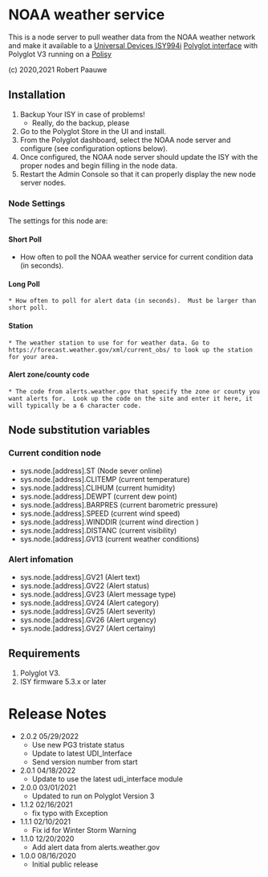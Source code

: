 
# NOAA weather service

This is a node server to pull weather data from the NOAA weather network and make it
available to a [Universal Devices ISY994i](https://www.universal-devices.com/residential/ISY)
[Polyglot interface](http://www.universal-devices.com/developers/polyglot/docs/) with
Polyglot V3 running on a [Polisy](https://www.universal-devices.com/product/polisy/)

(c) 2020,2021 Robert Paauwe

## Installation

1. Backup Your ISY in case of problems!
   * Really, do the backup, please
2. Go to the Polyglot Store in the UI and install.
3. From the Polyglot dashboard, select the NOAA node server and configure (see configuration options below).
4. Once configured, the NOAA node server should update the ISY with the proper nodes and begin filling in the node data.
5. Restart the Admin Console so that it can properly display the new node server nodes.

### Node Settings
The settings for this node are:

#### Short Poll
   * How often to poll the NOAA weather service for current condition data (in seconds). 
#### Long Poll
	* How often to poll for alert data (in seconds).  Must be larger than short poll.
#### Station
	* The weather station to use for for weather data. Go to https://forecast.weather.gov/xml/current_obs/ to look up the station for your area.
#### Alert zone/county code
	* The code from alerts.weather.gov that specify the zone or county you want alerts for.  Look up the code on the site and enter it here, it will typically be a 6 character code.

## Node substitution variables
### Current condition node
 * sys.node.[address].ST      (Node sever online)
 * sys.node.[address].CLITEMP (current temperature)
 * sys.node.[address].CLIHUM  (current humidity)
 * sys.node.[address].DEWPT   (current dew point)
 * sys.node.[address].BARPRES (current barometric pressure)
 * sys.node.[address].SPEED   (current wind speed)
 * sys.node.[address].WINDDIR (current wind direction )
 * sys.node.[address].DISTANC (current visibility)
 * sys.node.[address].GV13    (current weather conditions)

 ### Alert infomation
 * sys.node.[address].GV21    (Alert text)
 * sys.node.[address].GV22    (Alert status)
 * sys.node.[address].GV23    (Alert message type)
 * sys.node.[address].GV24    (Alert category)
 * sys.node.[address].GV25    (Alert severity)
 * sys.node.[address].GV26    (Alert urgency)
 * sys.node.[address].GV27    (Alert certainy)

## Requirements
1. Polyglot V3.
2. ISY firmware 5.3.x or later

# Release Notes
- 2.0.2 05/29/2022
   - Use new PG3 tristate status
   - Update to latest UDI_Interface
   - Send version number from start
- 2.0.1 04/18/2022
   - Update to use the latest udi_interface module
- 2.0.0 03/01/2021
   - Updated to run on Polyglot Version 3
- 1.1.2 02/16/2021
   - fix typo with Exception
- 1.1.1 02/10/2021
   - Fix id for Winter Storm Warning
- 1.1.0 12/20/2020
   - Add alert data from alerts.weather.gov 
- 1.0.0 08/16/2020
   - Initial public release
